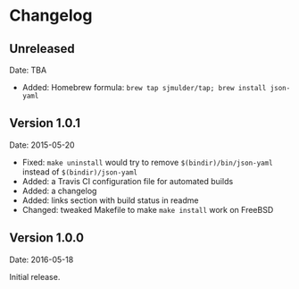 Changelog
=========


Unreleased
----------

Date: TBA

 * Added: Homebrew formula: `brew tap sjmulder/tap; brew install json-yaml`


Version 1.0.1
-------------

Date: 2015-05-20

 * Fixed: `make uninstall` would try to remove `$(bindir)/bin/json-yaml`
   instead of `$(bindir)/json-yaml`
 * Added: a Travis CI configuration file for automated builds
 * Added: a changelog 
 * Added: links section with build status in readme
 * Changed: tweaked Makefile to make `make install` work on FreeBSD


Version 1.0.0
-------------

Date: 2016-05-18

Initial release.
